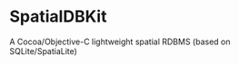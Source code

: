 SpatialDBKit
============

A Cocoa/Objective-C lightweight spatial RDBMS (based on SQLite/SpatiaLite) 